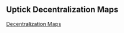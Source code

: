 ## Uptick Decentralization Maps


[Decentralization Maps](https://dev--precious-yeot-51bea9.netlify.app/)



